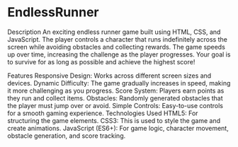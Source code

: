 # EndlessRunner
Description
An exciting endless runner game built using HTML, CSS, and JavaScript. The player controls a character that runs indefinitely across the screen while avoiding obstacles and collecting rewards. The game speeds up over time, increasing the challenge as the player progresses. Your goal is to survive for as long as possible and achieve the highest score!

Features
Responsive Design: Works across different screen sizes and devices.
Dynamic Difficulty: The game gradually increases in speed, making it more challenging as you progress.
Score System: Players earn points as they run and collect items.
Obstacles: Randomly generated obstacles that the player must jump over or avoid.
Simple Controls: Easy-to-use controls for a smooth gaming experience.
Technologies Used
HTML5: For structuring the game elements.
CSS3: This is used to style the game and create animations.
JavaScript (ES6+): For game logic, character movement, obstacle generation, and score tracking.
